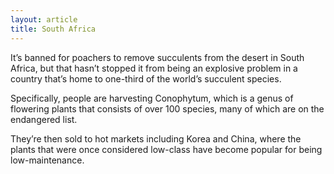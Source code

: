 ```yaml
---
layout: article
title: South Africa
---
```

It’s banned for poachers to remove succulents from the desert in South Africa, but that hasn’t stopped it from being an explosive problem in a country that’s home to one-third of the world’s succulent species.

Specifically, people are harvesting Conophytum, which is a genus of flowering plants that consists of over 100 species, many of which are on the endangered list.

They’re then sold to hot markets including Korea and China, where the plants that were once considered low-class have become popular for being low-maintenance.
